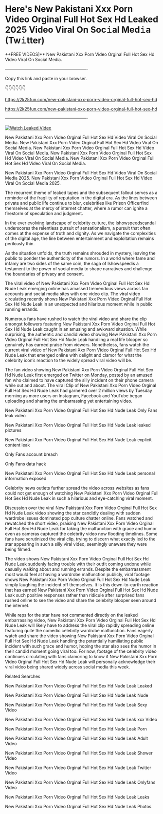 # Here's New Pakistani Xxx Porn Video Orginal Full Hot Sex Hd Leaked 2025 Video Viral On Soc𝚒al Med𝚒a (Tw𝚒tter)

++FREE VIDEOS]** New Pakistani Xxx Porn Video Orginal Full Hot Sex Hd Video Viral On Social Media.

———————————————————-

Copy this link and paste in your browser.

👇👇👇👇👇👇

https://2k25fun.com/new-pakistani-xxx-porn-video-orginal-full-hot-sex-hd

https://2k25fun.com/new-pakistani-xxx-porn-video-orginal-full-hot-sex-hd

———————————————————-

[![Watch Leaked Video](https://miro.medium.com/v2/resize:fit:828/format:webp/1*cilzJN44JGOrTw9NJCrNHA.gif "Watch Leaked Video")](https://2k25fun.com/new-pakistani-xxx-porn-video-orginal-full-hot-sex-hd)

New Pakistani Xxx Porn Video Orginal Full Hot Sex Hd Video Viral On Social Media. New Pakistani Xxx Porn Video Orginal Full Hot Sex Hd Video Viral On Social Media. New Pakistani Xxx Porn Video Orginal Full Hot Sex Hd Video Viral On Social Media. New Pakistani Xxx Porn Video Orginal Full Hot Sex Hd Video Viral On Social Media. New Pakistani Xxx Porn Video Orginal Full Hot Sex Hd Video Viral On Social Media.

New Pakistani Xxx Porn Video Orginal Full Hot Sex Hd Video Viral On Social Media 2025. New Pakistani Xxx Porn Video Orginal Full Hot Sex Hd Video Viral On Social Media 2025.

The recurrent theme of leaked tapes and the subsequent fallout serves as a reminder of the fragility of reputation in the digital era. As the lines between private and public life continue to blur, celebrities like Prison Officerfind themselves at the mercy of internet chatter, where a rumor can ignite a firestorm of speculation and judgment.

In the ever evolving landscape of celebrity culture, the Ishowspeedscandal underscores the relentless pursuit of sensationalism, a pursuit that often comes at the expense of truth and dignity. As we navigate the complexities of the digital age, the line between entertainment and exploitation remains perilously thin.

As the situation unfolds, the truth remains shrouded in mystery, leaving the public to ponder the authenticity of the rumors. In a world where fame and infamy are two sides of the same coin, the saga of Ishowspeedis a testament to the power of social media to shape narratives and challenge the boundaries of privacy and consent.

The viral video of New Pakistani Xxx Porn Video Orginal Full Hot Sex Hd Nude Leak emerging online has amassed tremendous views across fan accounts and social media sites with one video clip. The viral video circulating recently shows New Pakistani Xxx Porn Video Orginal Full Hot Sex Hd Nude Leak in an unexpected and hilarious moment while in public running errands.

Numerous fans have rushed to watch the viral video and share the clip amongst followers featuring New Pakistani Xxx Porn Video Orginal Full Hot Sex Hd Nude Leak caught in an amusing and awkward situation. While surprising, the authentic and candid video showing New Pakistani Xxx Porn Video Orginal Full Hot Sex Hd Nude Leak handling a real life blooper so genuinely has earned praise from viewers. Nonetheless, fans watch the current viral video of New Pakistani Xxx Porn Video Orginal Full Hot Sex Hd Nude Leak that emerged online with delight and clamor for what the celebrity icon’s reaction to the widely spread viral video will be.

The fan video showing New Pakistani Xxx Porn Video Orginal Full Hot Sex Hd Nude Leak first emerged on Twitter on Monday, posted by an amused fan who claimed to have captured the silly incident on their phone camera while out and about. The viral Clip of New Pakistani Xxx Porn Video Orginal Full Hot Sex Hd Nude Leak had garnered over 2 million views by Tuesday morning as more users on Instagram, Facebook and YouTube began uploading and sharing the embarrassing yet entertaining video.

New Pakistani Xxx Porn Video Orginal Full Hot Sex Hd Nude Leak Only Fans leak video

New Pakistani Xxx Porn Video Orginal Full Hot Sex Hd Nude Leak leaked pictures

New Pakistani Xxx Porn Video Orginal Full Hot Sex Hd Nude Leak explicit content leak

Only Fans account breach

Only Fans data hack

New Pakistani Xxx Porn Video Orginal Full Hot Sex Hd Nude Leak personal information exposed

Celebrity news outlets further spread the video across websites as fans could not get enough of watching New Pakistani Xxx Porn Video Orginal Full Hot Sex Hd Nude Leak in such a hilarious and eye-catching viral moment.

Discussion over the viral New Pakistani Xxx Porn Video Orginal Full Hot Sex Hd Nude Leak video showing the star candidly dealing with sudden wardrobe issues dominated pop culture chatter online. Fans watched and rewatched the short video, praising New Pakistani Xxx Porn Video Orginal Full Hot Sex Hd Nude Leak for taking the malfunction with grace and humor even as cameras captured the celebrity video now flooding timelines. Some fans have scrutinized the viral clip, trying to discern what exactly led to the star appearing in such a silly viral video, seemingly unaware they were being filmed.

The video shows New Pakistani Xxx Porn Video Orginal Full Hot Sex Hd Nude Leak suddenly facing trouble with their outfit coming undone while casually walking about and running errands. Despite the embarrassment most would feel at having a wardrobe malfunction publicly, viral footage shows New Pakistani Xxx Porn Video Orginal Full Hot Sex Hd Nude Leak simply laughing the incident off themselves. It is this down-to-earth reaction that has earned New Pakistani Xxx Porn Video Orginal Full Hot Sex Hd Nude Leak such positive responses rather than ridicule after surprised fans rushed online to see the video and share the celebrity blooper seen around the internet.

While reps for the star have not commented directly on the leaked embarrassing video, New Pakistani Xxx Porn Video Orginal Full Hot Sex Hd Nude Leak will likely have to address the viral clip rapidly spreading online featuring quite the comedic celebrity wardrobe malfunction. Fans eagerly watch and share the video showing New Pakistani Xxx Porn Video Orginal Full Hot Sex Hd Nude Leak handling the potentially humiliating public incident with such grace and humor, hoping the star also sees the humor in their candid moment going viral too. For now, footage of the celebrity video continues circulating with fans clamoring to know if New Pakistani Xxx Porn Video Orginal Full Hot Sex Hd Nude Leak will personally acknowledge their viral video being shared widely across social media this week.

Related Searches

New Pakistani Xxx Porn Video Orginal Full Hot Sex Hd Nude Leak Leaked

New Pakistani Xxx Porn Video Orginal Full Hot Sex Hd Nude Leak Nude

New Pakistani Xxx Porn Video Orginal Full Hot Sex Hd Nude Leak Sexy Video

New Pakistani Xxx Porn Video Orginal Full Hot Sex Hd Nude Leak xxx Video

New Pakistani Xxx Porn Video Orginal Full Hot Sex Hd Nude Leak Porn

New Pakistani Xxx Porn Video Orginal Full Hot Sex Hd Nude Leak Adult Video

New Pakistani Xxx Porn Video Orginal Full Hot Sex Hd Nude Leak Shower Video

New Pakistani Xxx Porn Video Orginal Full Hot Sex Hd Nude Leak Twitter Video

New Pakistani Xxx Porn Video Orginal Full Hot Sex Hd Nude Leak Onlyfans Video

New Pakistani Xxx Porn Video Orginal Full Hot Sex Hd Nude Leak Leaks

New Pakistani Xxx Porn Video Orginal Full Hot Sex Hd Nude Leak Photos